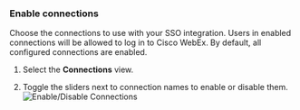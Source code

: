 ### Enable connections

Choose the connections to use with your SSO integration. Users in enabled connections will be allowed to log in to Cisco WebEx. By default, all configured connections are enabled.

1. Select the **Connections** view.

2. Toggle the sliders next to connection names to enable or disable them.
![Enable/Disable Connections](https://auth0.com/docs/media/articles/dashboard/sso-integrations/settings-connections-cisco-webex.png)